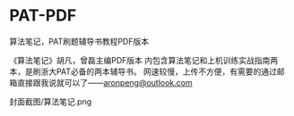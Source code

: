 # PAT-PDF
算法笔记，PAT刷题辅导书教程PDF版本

《算法笔记》胡凡，曾磊主编PDF版本
内包含算法笔记和上机训练实战指南两本，是刷浙大PAT必备的两本辅导书。
网速较慢，上传不方便，有需要的通过邮箱直接跟我说就可以了——aronpeng@outlook.com

封面截图/算法笔记.png
